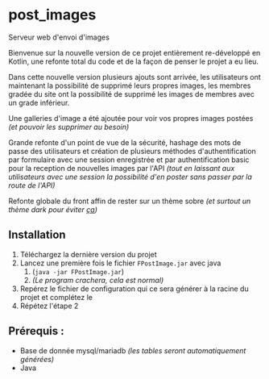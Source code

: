 # post_images
Serveur web d'envoi d'images

Bienvenue sur la nouvelle version de ce projet entièrement re-développé en Kotlin,
une refonte total du code et de la façon de penser le projet a eu lieu.

Dans cette nouvelle version plusieurs ajouts sont arrivée, les utilisateurs 
ont maintenant la possibilité de supprimé leurs propres images, les membres gradée du site ont
la possibilité de supprimé les images de membres avec un grade inférieur.

Une galleries d'image a été ajoutée pour voir vos propres images postées 
*(et pouvoir les supprimer au besoin)*

Grande refonte d'un point de vue de la sécurité, hashage des mots de passe des utilisateurs et
création de plusieurs méthodes d'authentification par formulaire avec une session enregistrée 
et par authentification basic pour la reception de nouvelles images par l'API 
*(tout en laissant aux utilisateurs avec une session la possibilité d'en poster sans 
passer par la route de l'API)*

Refonte globale du front affin de rester sur un thème sobre 
*(et surtout un thème dark pour éviter [ça](https://ftnl.yt/))*


## Installation

1. Téléchargez la dernière version du projet
2. Lancez une première fois le fichier `FPostImage.jar` avec java 
   1. (`java -jar FPostImage.jar`) 
   2. *(Le program crachera, cela est normal)*
3. Repérez le fichier de configuration qui ce sera générer à la racine du projet et complétez le
4. Répétez l'étape 2

## Prérequis : 

- Base de donnée mysql/mariadb *(les tables seront automatiquement générées)*
- Java